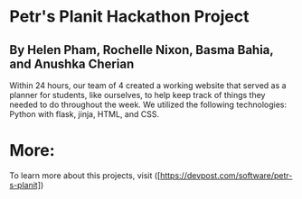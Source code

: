 # Petr's Planit Hackathon Project
## By Helen Pham, Rochelle Nixon, Basma Bahia, and Anushka Cherian

Within 24 hours, our team of 4 created a working website that served as a planner for students, like ourselves, to help keep track of things they needed to do throughout the week. We utilized the following technologies: Python with flask, jinja, HTML, and CSS.

# More: 
To learn more about this projects, visit 
([https://devpost.com/software/petr-s-planit])
